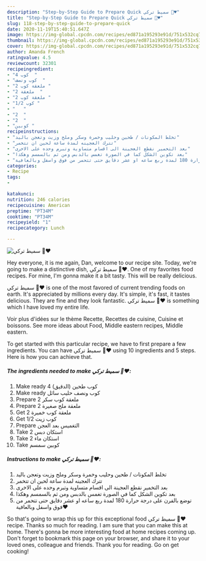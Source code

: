 ```yaml
---
description: "Step-by-Step Guide to Prepare Quick سميط تركي 🥨♥️"
title: "Step-by-Step Guide to Prepare Quick سميط تركي 🥨♥️"
slug: 118-step-by-step-guide-to-prepare-quick
date: 2020-11-19T15:40:51.647Z
image: https://img-global.cpcdn.com/recipes/ed871a195293e91d/751x532cq70/الصورة-الرئيسية-لوصفةسميط-تركي-🥨♥️.jpg
thumbnail: https://img-global.cpcdn.com/recipes/ed871a195293e91d/751x532cq70/الصورة-الرئيسية-لوصفةسميط-تركي-🥨♥️.jpg
cover: https://img-global.cpcdn.com/recipes/ed871a195293e91d/751x532cq70/الصورة-الرئيسية-لوصفةسميط-تركي-🥨♥️.jpg
author: Amanda French
ratingvalue: 4.5
reviewcount: 32301
recipeingredient:
- "4 كوب  "
- "كوب ونصف  "
- "2 ملعقة كوب "
- "2 ملعقة  "
- "2 ملعقة كوب "
- "1/2 كوب "
- "   "
- "2  "
- "2  "
- "كوبين "
recipeinstructions:
- "تخلط المكونات / طحين وحليب وخمرة وسكر وملح وزيت وتعجن باليد"
- "تترك العجينه لمدة ساعة لحين ان تتخمر"
- "بعد التخمير نقطع العجينة الى اقسام متساوية وتبرم وحده على الاخرى"
- "بعد تكوين الشكل كما في الصورة تغمس بالدبس ومن ثم بالسمسم وهكذا"
- "توضع بالفرن على درجة حرارة 180 لمدة ربع ساعه او عشر دقايق حتى تتحمر من فوق واسفل وبالعافية♥️"
categories:
- Recipe
tags:
- 

katakunci:  
nutrition: 246 calories
recipecuisine: American
preptime: "PT34M"
cooktime: "PT34M"
recipeyield: "1"
recipecategory: Lunch

---
```



![سميط تركي 🥨♥️](https://img-global.cpcdn.com/recipes/ed871a195293e91d/751x532cq70/الصورة-الرئيسية-لوصفةسميط-تركي-🥨♥️.jpg)

Hey everyone, it is me again, Dan, welcome to our recipe site. Today, we're going to make a distinctive dish, سميط تركي 🥨♥️. One of my favorites food recipes. For mine, I'm gonna make it a bit tasty. This will be really delicious.

سميط تركي 🥨♥️ is one of the most favored of current trending foods on earth. It's appreciated by millions every day. It's simple, it's fast, it tastes delicious. They are fine and they look fantastic. سميط تركي 🥨♥️ is something which I have loved my entire life.

Voir plus d&#39;idées sur le thème Recette, Recettes de cuisine, Cuisine et boissons. See more ideas about Food, Middle eastern recipes, Middle eastern.


To get started with this particular recipe, we have to first prepare a few ingredients. You can have سميط تركي 🥨♥️ using 10 ingredients and 5 steps. Here is how you can achieve that.

<!--inarticleads1-->

##### The ingredients needed to make سميط تركي 🥨♥️:

1. Make ready 4 كوب طحين (الدقيق)
1. Make ready كوب ونصف حليب سائل
1. Prepare 2 ملعقة كوب سكر
1. Prepare 2 ملعقة ملح صغيرة
1. Get 2 ملعقة كوب خميرة
1. Get 1/2 كوب زيت
1. Prepare  التغميس بعد العجن
1. Take 2 استكان دبس
1. Take 2 استكان ماء
1. Take كوبين سمسم




<!--inarticleads2-->

##### Instructions to make سميط تركي 🥨♥️:

1. تخلط المكونات / طحين وحليب وخمرة وسكر وملح وزيت وتعجن باليد
1. تترك العجينه لمدة ساعة لحين ان تتخمر
1. بعد التخمير نقطع العجينة الى اقسام متساوية وتبرم وحده على الاخرى
1. بعد تكوين الشكل كما في الصورة تغمس بالدبس ومن ثم بالسمسم وهكذا
1. توضع بالفرن على درجة حرارة 180 لمدة ربع ساعه او عشر دقايق حتى تتحمر من فوق واسفل وبالعافية♥️




So that's going to wrap this up for this exceptional food سميط تركي 🥨♥️ recipe. Thanks so much for reading. I am sure that you can make this at home. There's gonna be more interesting food at home recipes coming up. Don't forget to bookmark this page on your browser, and share it to your loved ones, colleague and friends. Thank you for reading. Go on get cooking!
